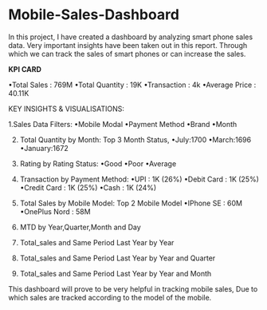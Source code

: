 # Mobile-Sales-Dashboard

In this project, I have created a dashboard by analyzing smart phone sales data. Very important insights have been taken out in this report. Through which we can track the sales of smart phones or can increase the sales.

**KPI CARD**

•Total Sales : 769M
•Total Quantity : 19K
•Transaction : 4k
•Average Price : 40.11K

KEY INSIGHTS & VISUALISATIONS:

1.Sales Data Filters:
•Mobile Modal
•Payment Method
•Brand
•Month

2. Total Quantity by Month:
  Top 3 Month Status,
•July:1700
•March:1696
•January:1672

3. Rating by Rating Status:
•Good
•Poor
•Average

4. Transaction by Payment Method:
•UPI : 1K (26%)
•Debit Card : 1K (25%)
•Credit Card : 1K (25%)
•Cash : 1K (24%)

5. Total Sales by Mobile Model:
Top 2 Mobile Model
•IPhone SE : 60M
•OnePlus Nord : 58M

6. MTD by Year,Quarter,Month and Day

7. Total_sales and Same Period Last Year by Year

8. Total_sales and Same Period Last Year by Year and Quarter

9. Total_sales and Same Period Last Year by Year and Month

This dashboard will prove to be very helpful in tracking mobile sales,
Due to which sales are tracked according to the model of the mobile.
